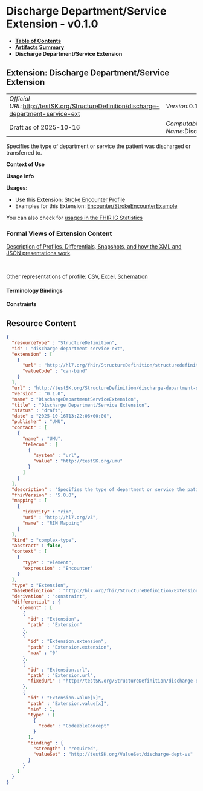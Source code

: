 # Discharge Department/Service Extension - v0.1.0

* [**Table of Contents**](toc.md)
* [**Artifacts Summary**](artifacts.md)
* **Discharge Department/Service Extension**

## Extension: Discharge Department/Service Extension 

| | |
| :--- | :--- |
| *Official URL*:http://testSK.org/StructureDefinition/discharge-department-service-ext | *Version*:0.1.0 |
| Draft as of 2025-10-16 | *Computable Name*:DischargeDepartmentServiceExtension |

Specifies the type of department or service the patient was discharged or transferred to.

**Context of Use**

**Usage info**

**Usages:**

* Use this Extension: [Stroke Encounter Profile](StructureDefinition-stroke-encounter-profile.md)
* Examples for this Extension: [Encounter/StrokeEncounterExample](Encounter-StrokeEncounterExample.md)

You can also check for [usages in the FHIR IG Statistics](https://packages2.fhir.org/xig/SKtestIG|current/StructureDefinition/discharge-department-service-ext)

### Formal Views of Extension Content

 [Description of Profiles, Differentials, Snapshots, and how the XML and JSON presentations work](http://build.fhir.org/ig/FHIR/ig-guidance/readingIgs.html#structure-definitions). 

 

Other representations of profile: [CSV](StructureDefinition-discharge-department-service-ext.csv), [Excel](StructureDefinition-discharge-department-service-ext.xlsx), [Schematron](StructureDefinition-discharge-department-service-ext.sch) 

#### Terminology Bindings

#### Constraints



## Resource Content

```json
{
  "resourceType" : "StructureDefinition",
  "id" : "discharge-department-service-ext",
  "extension" : [
    {
      "url" : "http://hl7.org/fhir/StructureDefinition/structuredefinition-type-characteristics",
      "valueCode" : "can-bind"
    }
  ],
  "url" : "http://testSK.org/StructureDefinition/discharge-department-service-ext",
  "version" : "0.1.0",
  "name" : "DischargeDepartmentServiceExtension",
  "title" : "Discharge Department/Service Extension",
  "status" : "draft",
  "date" : "2025-10-16T13:22:06+00:00",
  "publisher" : "UMU",
  "contact" : [
    {
      "name" : "UMU",
      "telecom" : [
        {
          "system" : "url",
          "value" : "http://testSK.org/umu"
        }
      ]
    }
  ],
  "description" : "Specifies the type of department or service the patient was discharged or transferred to.",
  "fhirVersion" : "5.0.0",
  "mapping" : [
    {
      "identity" : "rim",
      "uri" : "http://hl7.org/v3",
      "name" : "RIM Mapping"
    }
  ],
  "kind" : "complex-type",
  "abstract" : false,
  "context" : [
    {
      "type" : "element",
      "expression" : "Encounter"
    }
  ],
  "type" : "Extension",
  "baseDefinition" : "http://hl7.org/fhir/StructureDefinition/Extension",
  "derivation" : "constraint",
  "differential" : {
    "element" : [
      {
        "id" : "Extension",
        "path" : "Extension"
      },
      {
        "id" : "Extension.extension",
        "path" : "Extension.extension",
        "max" : "0"
      },
      {
        "id" : "Extension.url",
        "path" : "Extension.url",
        "fixedUri" : "http://testSK.org/StructureDefinition/discharge-department-service-ext"
      },
      {
        "id" : "Extension.value[x]",
        "path" : "Extension.value[x]",
        "min" : 1,
        "type" : [
          {
            "code" : "CodeableConcept"
          }
        ],
        "binding" : {
          "strength" : "required",
          "valueSet" : "http://testSK.org/ValueSet/discharge-dept-vs"
        }
      }
    ]
  }
}

```
